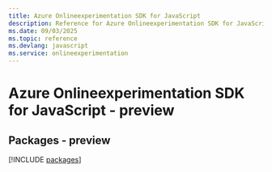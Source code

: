 ```yaml
---
title: Azure Onlineexperimentation SDK for JavaScript
description: Reference for Azure Onlineexperimentation SDK for JavaScript
ms.date: 09/03/2025
ms.topic: reference
ms.devlang: javascript
ms.service: onlineexperimentation
---
```

# Azure Onlineexperimentation SDK for JavaScript - preview
## Packages - preview
[!INCLUDE [packages](onlineexperimentation-index.md)]